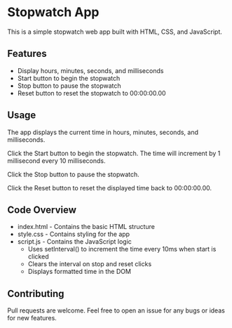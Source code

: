 # Stopwatch App

This is a simple stopwatch web app built with HTML, CSS, and JavaScript. 

## Features

- Display hours, minutes, seconds, and milliseconds 
- Start button to begin the stopwatch
- Stop button to pause the stopwatch
- Reset button to reset the stopwatch to 00:00:00.00

## Usage

The app displays the current time in hours, minutes, seconds, and milliseconds. 

Click the Start button to begin the stopwatch. The time will increment by 1 millisecond every 10 milliseconds.

Click the Stop button to pause the stopwatch. 

Click the Reset button to reset the displayed time back to 00:00:00.00.

## Code Overview

- index.html - Contains the basic HTML structure
- style.css - Contains styling for the app 
- script.js - Contains the JavaScript logic
  - Uses setInterval() to increment the time every 10ms when start is clicked
  - Clears the interval on stop and reset clicks
  - Displays formatted time in the DOM

## Contributing

Pull requests are welcome. Feel free to open an issue for any bugs or ideas for new features.
